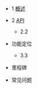 - 1 [概述](https://github.com/lipangit/JieCaoVideoPlayer/wiki#1)

- 2 [API](https://github.com/lipangit/JieCaoVideoPlayer/wiki#2)
    - 2.2
- 功能定位
    - 3.3

- 里程碑

- 常见问题